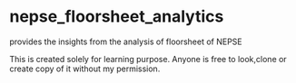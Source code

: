 # nepse_floorsheet_analytics
provides the insights from the analysis of floorsheet of NEPSE

This is created solely for learning purpose. Anyone is free to look,clone or create copy of it without my permission.
